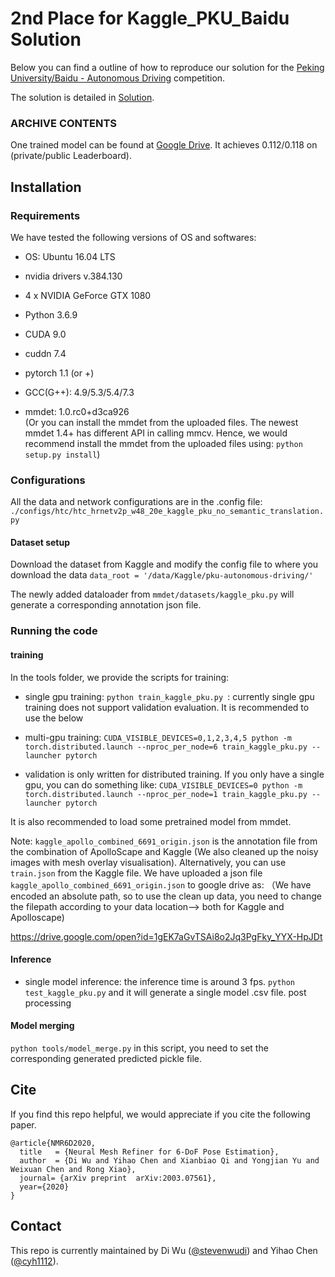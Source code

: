 # 2nd Place for Kaggle_PKU_Baidu Solution

Below you can find a outline of how to reproduce our solution for the
[Peking University/Baidu - Autonomous Driving](https://www.kaggle.com/c/pku-autonomous-driving/) competition.

The solution is detailed in [Solution](README_solution.md).

### ARCHIVE CONTENTS

One trained model can be found at [Google Drive](https://drive.google.com/open?id=1IldUtfgoRly6Ili3C9h6Xncgfet4DXKC).
It achieves 0.112/0.118 on (private/public Leaderboard).


## Installation
### Requirements


We have tested the following versions of OS and softwares:
- OS: Ubuntu 16.04 LTS 
- nvidia drivers v.384.130
- 4 x NVIDIA GeForce GTX 1080

- Python 3.6.9
- CUDA 9.0
- cuddn 7.4
- pytorch 1.1 (or +)
- GCC(G++): 4.9/5.3/5.4/7.3
- mmdet: 1.0.rc0+d3ca926  
(Or you can install the mmdet from the uploaded files. The newest mmdet 1.4+ has different API in calling mmcv.
Hence, we would recommend install the mmdet from the uploaded files using:
`python setup.py install`)

### Configurations
 All the data and network configurations are in the .config file:
 ` ./configs/htc/htc_hrnetv2p_w48_20e_kaggle_pku_no_semantic_translation.py ` 


#### Dataset setup

Download the dataset from Kaggle and modify the config file to where you download the data
`data_root = '/data/Kaggle/pku-autonomous-driving/'`

The newly added dataloader from `mmdet/datasets/kaggle_pku.py`
will generate a corresponding annotation json file.

### Running the code

#### training
In the tools folder, we provide the scripts for training:

- single gpu training: `python train_kaggle_pku.py `: currently single gpu training does not support validation evaluation. It
is recommended to  use the below

- multi-gpu training:  `CUDA_VISIBLE_DEVICES=0,1,2,3,4,5 python -m torch.distributed.launch --nproc_per_node=6 train_kaggle_pku.py --launcher pytorch`

- validation is only written for distributed training. If you only have a single gpu, you can do something like:  `CUDA_VISIBLE_DEVICES=0 python -m torch.distributed.launch --nproc_per_node=1 train_kaggle_pku.py --launcher pytorch`

It is also recommended to load some pretrained model from mmdet.

Note: `kaggle_apollo_combined_6691_origin.json` is the annotation file from the combination of ApolloScape and Kaggle (We also cleaned up the noisy images with mesh overlay visualisation).
Alternatively, you can use `train.json` from the Kaggle file. 
We have uploaded a json file `kaggle_apollo_combined_6691_origin.json` to google drive as:
（We have encoded an absolute path, so to use the clean up data, you need to change the filepath
according to your data location--> both for Kaggle and Apolloscape)

https://drive.google.com/open?id=1gEK7aGvTSAi8o2Jq3PgFky_YYX-HpJDt

#### Inference 

- single model inference:  the inference time is around 3 fps. `python test_kaggle_pku.py` and it will generate a single model .csv file.
post processing

#### Model merging

`python tools/model_merge.py`  in this script, you need to set the corresponding generated predicted pickle file.

## Cite

If you find this repo helpful, we would appreciate if you cite the following paper.

```
@article{NMR6D2020,
  title   = {Neural Mesh Refiner for 6-DoF Pose Estimation},
  author  = {Di Wu and Yihao Chen and Xianbiao Qi and Yongjian Yu and Weixuan Chen and Rong Xiao},
  journal= {arXiv preprint 	arXiv:2003.07561},
  year={2020}
}
```

## Contact

This repo is currently maintained by Di Wu ([@stevenwudi](http://github.com/stevenwudi)) and Yihao Chen ([@cyh1112](o0o@o0oo0o.cc)).


